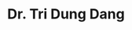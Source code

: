 ---
title: "Dr. Tri Dung Dang"
draft: false

# page title background image
bg_image: "images/backgrounds/page-title.jpg"
# meta description
description : ""
# teacher portrait
image: "images/team/dr-tri-dung-dang.jpg"
# course
course: "Lecturer at Institute of Intelligent and Interactive Technologies </br> UEH University, Viet Nam"

# biography
bio: ""
# type
type: "teacher"

weight: 12
---
